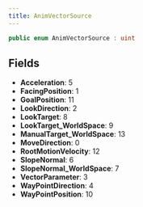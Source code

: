 ```yaml
---
title: AnimVectorSource
---
```


```csharp
public enum AnimVectorSource : uint
```

## Fields

- **Acceleration**: 5
- **FacingPosition**: 1
- **GoalPosition**: 11
- **LookDirection**: 2
- **LookTarget**: 8
- **LookTarget_WorldSpace**: 9
- **ManualTarget_WorldSpace**: 13
- **MoveDirection**: 0
- **RootMotionVelocity**: 12
- **SlopeNormal**: 6
- **SlopeNormal_WorldSpace**: 7
- **VectorParameter**: 3
- **WayPointDirection**: 4
- **WayPointPosition**: 10

